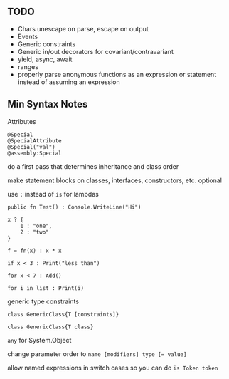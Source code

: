 ## TODO

* Chars unescape on parse, escape on output
* Events
* Generic constraints
* Generic in/out decorators for covariant/contravariant
* yield, async, await
* ranges
* properly parse anonymous functions as an expression or statement instead of assuming an expression

## Min Syntax Notes

Attributes
```
@Special
@SpecialAttribute
@Special("val")
@assembly:Special
```

do a first pass that determines inheritance and class order

make statement blocks on classes, interfaces, constructors, etc. optional

use `:` instead of `is` for lambdas
```
public fn Test() : Console.WriteLine("Hi")

x ? {
    1 : "one",
    2 : "two"
}

f = fn(x) : x * x

if x < 3 : Print("less than")

for x < 7 : Add()

for i in list : Print(i)
```

generic type constraints
```
class GenericClass{T [constraints]}

class GenericClass{T class}
```

`any` for System.Object

change parameter order to `name [modifiers] type [= value]`

allow named expressions in switch cases so you can do `is Token token`
